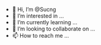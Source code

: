 - 👋 Hi, I’m @Sucng
- 👀 I’m interested in ...
- 🌱 I’m currently learning ...
- 💞️ I’m looking to collaborate on ...
- 📫 How to reach me ...

<!---
Sucng/Sucng is a ✨ special ✨ repository because its `README.md` (this file) appears on your GitHub profile.
You can click the Preview link to take a look at your changes.
--->
